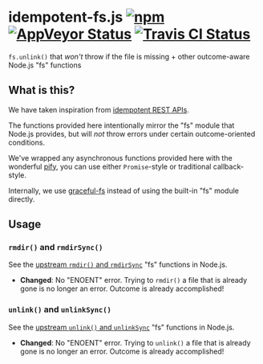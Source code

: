 # idempotent-fs.js [![npm](https://img.shields.io/npm/v/idempotent-fs.svg?maxAge=2592000)](https://www.npmjs.com/package/idempotent-fs) [![AppVeyor Status](https://ci.appveyor.com/api/projects/status/45ddby01g9niu9w8?svg=true&branch=master)](https://ci.appveyor.com/project/jokeyrhyme/idempotent-fs-js) [![Travis CI Status](https://travis-ci.org/jokeyrhyme/idempotent-fs.js.svg?branch=master)](https://travis-ci.org/jokeyrhyme/idempotent-fs.js)

`fs.unlink()` that _won't_ throw if the file is missing + other outcome-aware Node.js "fs" functions


## What is this?

We have taken inspiration from [idempotent REST APIs](http://restcookbook.com/HTTP%20Methods/idempotency/).

The functions provided here intentionally mirror the "fs" module that Node.js provides,
but will _not_ throw errors under certain outcome-oriented conditions.

We've wrapped any asynchronous functions provided here with the wonderful [pify](https://github.com/sindresorhus/pify),
you can use either `Promise`-style or traditional callback-style.

Internally, we use [graceful-fs](https://github.com/isaacs/node-graceful-fs) instead of using the built-in "fs" module directly.


## Usage


### `rmdir()` and `rmdirSync()`

See the [upstream `rmdir()` and `rmdirSync`](https://nodejs.org/dist/latest-v6.x/docs/api/fs.html#fs_fs_rmdir_path_callback) "fs" functions in Node.js.

-   **Changed**: No "ENOENT" error. Trying to `rmdir()` a file that is already gone is no longer an error. Outcome is already accomplished!


### `unlink()` and `unlinkSync()`

See the [upstream `unlink()` and `unlinkSync`](https://nodejs.org/dist/latest-v6.x/docs/api/fs.html#fs_fs_unlink_path_callback) "fs" functions in Node.js.

-   **Changed**: No "ENOENT" error. Trying to `unlink()` a file that is already gone is no longer an error. Outcome is already accomplished!
